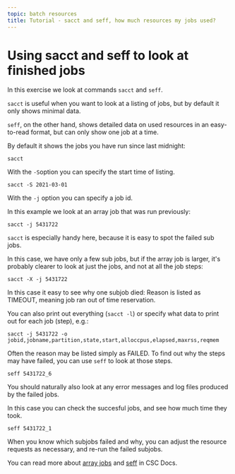 ```yaml
---
topic: batch resources
title: Tutorial - sacct and seff, how much resources my jobs used? 
---
```

# Using sacct and seff to look at finished jobs

In this exercise we look at commands `sacct` and `seff`.

`sacct` is useful when you want to look at a listing of jobs, but
by default it only shows minimal data.

`seff`, on the other hand, shows detailed data on used resources 
in an easy-to-read format, but can only show one job at a time.

By default it shows the jobs you have run since last midnight:
```text
sacct
```
With the `-S`option you can specify the start time of listing.

```text
sacct -S 2021-03-01
```
With the `-j` option you can specify a job id.

In this example we look at an array job that was run previously:
```text
sacct -j 5431722
```
`sacct` is especially handy here, because it is easy to spot the 
failed sub jobs.

In this case, we have only a few sub jobs, but if the array job 
is larger, it's probably clearer to look at just the jobs, and 
not at all the job steps:
```text
sacct -X -j 5431722
```
In this case it easy to see why one subjob died: Reason is listed as
TIMEOUT, meaning job ran out of time reservation. 

You can also print out everything (`sacct -l`) or specify what data to print 
out for each job (step), e.g.:
```text
sacct -j 5431722 -o jobid,jobname,partition,state,start,alloccpus,elapsed,maxrss,reqmem
```
Often the reason may be listed simply as FAILED. To find out why 
the steps may have failed, you can use `seff` to look at those steps.

```text
seff 5431722_6
```
You should naturally also look at any error messages and log 
files produced by the failed jobs.

In this case you can check the succesful jobs, and see how much 
time they took.
```text
seff 5431722_1
```
When you know which subjobs failed and why, you can adjust the
resource requests as necessary, and re-run the failed subjobs.

You can read more about [array jobs](https://docs.csc.fi/computing/running/array-jobs)
and [seff](https://docs.csc.fi/support/faq/how-much-memory-my-job-needs/) in CSC Docs.
